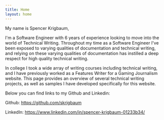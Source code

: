 ```yaml
---
title: Home
layout: home
---
```


My name is Spencer Krigbaum,

 I'm a Software Engineer with 6 years of experience looking to move into the world of Technical Writing. Throughout my time as a Software Engineer I've been exposed to varying qualities of documentation and technical writing, and relying on these varying qualities of documentation has instilled a deep respect for high quality technical writing. 
 
 In college I took a wide array of writing courses including technical writing, and I have previously worked as a Features Writer for a Gaming Journalism website. This page provides an overview of several technical writing projects, as well as samples I have developed specifically for this website.

Below you can find links to my Github and Linkedin:

Github: https://github.com/skrigbaum 

LinkedIn: https://www.linkedin.com/in/spencer-krigbaum-01233b34/